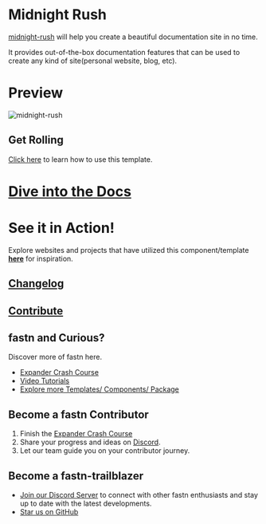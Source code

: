 # Midnight Rush

[midnight-rush](https://fastn-community.github.io/midnight-rush/) will help you create
a beautiful documentation site in no time.

It provides out-of-the-box documentation features that can be used to create any
kind of site(personal website, blog, etc).

# Preview

![midnight-rush](/static/midnight-rush-example-dark.jpg)

## Get Rolling

[Click here](https://fastn-community.github.io/midnight-rush/) to learn how to use this template.

# [Dive into the Docs](https://fastn-community.github.io/midnight-rush/)

# See it in Action!

Explore websites and projects that have utilized this component/template 
**[here](https://fastn-community.github.io/midnight-rush/#dart-used-by)** for
inspiration.

## [Changelog](Changelog.md)

## [Contribute](https://fastn-community.github.io/midnight-rush/contribute/)

## fastn and Curious?

Discover more of fastn here.

- [Expander Crash Course](https://fastn.com/expander/)
- [Video Tutorials](https://fastn.com/expander/hello-world/-/build/)
- [Explore more Templates/ Components/ Package](https://fastn.com/featured/)

## Become a fastn Contributor

1.  Finish the [Expander Crash Course](https://fastn.com/expander/)
2.  Share your progress and ideas on [Discord](https://discord.gg/bucrdvptYd).
3.  Let our team guide you on your contributor journey.

## Become a fastn-trailblazer

- [Join our Discord Server](https://discord.gg/bucrdvptYd) to connect with other fastn enthusiasts and stay up to date with the latest developments.
- [Star us on GitHub](https://github.com/fastn-stack/fastn/)
